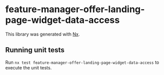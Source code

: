 # feature-manager-offer-landing-page-widget-data-access

This library was generated with [Nx](https://nx.dev).

## Running unit tests

Run `nx test feature-manager-offer-landing-page-widget-data-access` to execute the unit tests.

